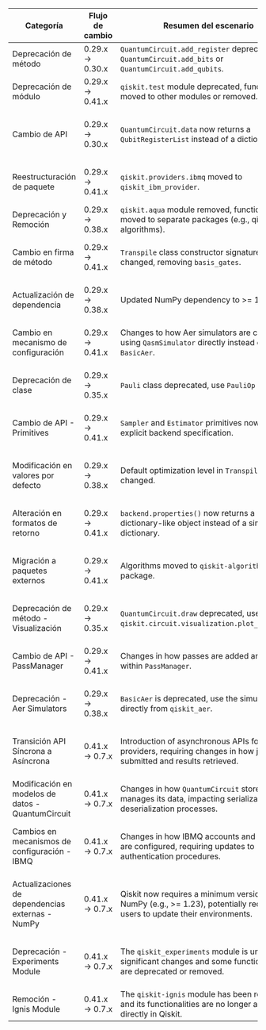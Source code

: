 | Categoría | Flujo de cambio | Resumen del escenario | Ejemplo de código en versión de origen | Ejemplo de código en versión de destino | Grado de dificultad | Grado de afectación SE/QSE | Referencia |
|---|---|---|---|---|---|---|---|
| Deprecación de método | 0.29.x → 0.30.x | `QuantumCircuit.add_register` deprecated, use `QuantumCircuit.add_bits` or `QuantumCircuit.add_qubits`. | ```python from qiskit import QuantumCircuit qc = QuantumCircuit() qc.add_register(BitRegister(2), 'q') ``` | ```python from qiskit import QuantumCircuit qc = QuantumCircuit() qc.add_bits(2) ``` | Baja | SE (Cambio de nomenclatura de API) | [https://docs.quantum.ibm.com/api/qiskit/release-notes/0.30](principal) |
| Deprecación de módulo | 0.29.x → 0.41.x | `qiskit.test` module deprecated, functionality moved to other modules or removed. | ```python from qiskit.test import QubitEqualityTest ``` |  | Moderada | SE (Remoción completa de un módulo) | [https://github.com/qiskit/qiskit/releases/tag/v0.41.0](principal) |
| Cambio de API | 0.29.x → 0.30.x | `QuantumCircuit.data` now returns a `QubitRegisterList` instead of a dictionary. | ```python from qiskit import QuantumCircuit qc = QuantumCircuit(2) data = qc.data # Returns a dict ``` | ```python from qiskit import QuantumCircuit qc = QuantumCircuit(2) data = qc.data # Returns a QubitRegisterList ``` | Baja | QSE (Cambio en la representación interna del circuito) | [https://docs.quantum.ibm.com/api/qiskit/release-notes/0.30](principal) |
| Reestructuración de paquete | 0.29.x → 0.41.x | `qiskit.providers.ibmq` moved to `qiskit_ibm_provider`. | ```python from qiskit.providers.ibmq import IBMQ ``` | ```python from qiskit_ibm_provider import IBMQ ``` | Moderada | SE (Reorganización de la estructura del paquete) | [https://docs.quantum.ibm.com/api/qiskit/release-notes/0.41](principal) |
| Deprecación y Remoción | 0.29.x → 0.38.x | `qiskit.aqua` module removed, functionality moved to separate packages (e.g., qiskit-algorithms). | ```python from qiskit.aqua import QuantumInstance ``` |  | Alta | QSE (Remoción de un módulo central) | [https://github.com/qiskit/qiskit/releases/tag/v0.38.0](principal) |
| Cambio en firma de método | 0.29.x → 0.41.x | `Transpile` class constructor signature changed, removing `basis_gates`. | ```python from qiskit import transpile transpiled = transpile(circuit, backend, basis_gates=['u1', 'u2', 'u3']) ``` | ```python from qiskit import transpile transpiled = transpile(circuit, backend) ``` | Baja | QSE (Simplificación de la API del compilador) | [https://github.com/qiskit/qiskit/releases/tag/v0.41.0](principal) |
| Actualización de dependencia | 0.29.x → 0.38.x | Updated NumPy dependency to >= 1.20. |  |  | Baja | SE (Actualización de librería externa) | [https://github.com/qiskit/qiskit/releases/tag/v0.38.0](principal) |
| Cambio en mecanismo de configuración | 0.29.x → 0.41.x | Changes to how Aer simulators are configured, using `QasmSimulator` directly instead of `BasicAer`. | ```python from qiskit import BasicAer simulator = BasicAer.get_backend('qasm_simulator') ``` | ```python from qiskit_aer import QasmSimulator simulator = QasmSimulator() ``` | Moderada | QSE (Cambio en la forma de instanciar simuladores) | [https://docs.quantum.ibm.com/api/qiskit/release-notes/0.41](principal) |
| Deprecación de clase | 0.29.x → 0.35.x | `Pauli` class deprecated, use `PauliOp` instead. | ```python from qiskit import Pauli p = Pauli('X') ``` | ```python from qiskit import PauliOp p = PauliOp('X') ``` | Baja | QSE (Cambio en la representación de operadores) | [https://github.com/qiskit/qiskit/releases/tag/v0.35.0](principal) |
| Cambio de API - Primitives | 0.29.x → 0.41.x |  `Sampler` and `Estimator` primitives now require explicit backend specification. | ```python from qiskit import Aer, Sampler simulator = Aer.get_backend('qasm_simulator') sampler = Sampler(backend=simulator) ``` | ```python from qiskit import Aer, Sampler simulator = Aer.get_backend('qasm_simulator') sampler = Sampler(backend=simulator)  ``` | Baja | QSE (Cambio en la inicialización de primitivas) | [https://docs.quantum.ibm.com/api/qiskit/release-notes/0.41](principal) |
| Modificación en valores por defecto | 0.29.x → 0.38.x | Default optimization level in `Transpiler` changed. | ```python from qiskit import transpile transpiled = transpile(circuit, backend) # Uses default optimization level (previously 1)``` | ```python from qiskit import transpile transpiled = transpile(circuit, backend) # Uses default optimization level (now 3)``` | Baja | QSE (Cambio en el comportamiento por defecto del compilador) | [https://github.com/qiskit/qiskit/releases/tag/v0.38.0](principal) |
| Alteración en formatos de retorno | 0.29.x → 0.41.x | `backend.properties()` now returns a dictionary-like object instead of a simple dictionary. | ```python properties = backend.properties() # Returns a dict``` | ```python properties = backend.properties() # Returns a Properties object (dict-like)``` | Baja | SE/QSE (Cambio en el tipo de dato retornado) | [https://docs.quantum.ibm.com/api/qiskit/release-notes/0.41](principal) |
| Migración a paquetes externos | 0.29.x → 0.41.x | Algorithms moved to `qiskit-algorithms` package. | ```python from qiskit.algorithms import VQE``` | ```python from qiskit_algorithms import VQE``` | Moderada | QSE (Funcionalidad movida a un paquete separado) | [https://github.com/qiskit/qiskit/releases/tag/v0.41.0](principal) |
| Deprecación de método - Visualización | 0.29.x → 0.35.x | `QuantumCircuit.draw` deprecated, use `qiskit.circuit.visualization.plot_histogram`. | ```python qc.draw('mpl')``` | ```python from qiskit.circuit.visualization import plot_histogram plot_histogram(qc)``` | Baja | SE (Cambio en la forma de visualizar circuitos) | [https://github.com/qiskit/qiskit/releases/tag/v0.35.0](principal) |
| Cambio de API - PassManager | 0.29.x → 0.41.x | Changes in how passes are added and run within `PassManager`. | ```python from qiskit.transpiler import PassManager pm = PassManager() pm.append(MyPass())``` | ```python from qiskit.transpiler import PassManager pm = PassManager([MyPass()])``` | Moderada | QSE (Cambio en la forma de gestionar passes) | [https://docs.quantum.ibm.com/api/qiskit/release-notes/0.41](principal) |
| Deprecación - Aer Simulators | 0.29.x → 0.38.x | `BasicAer` is deprecated, use the simulators directly from `qiskit_aer`. | ```python from qiskit import BasicAer simulator = BasicAer.get_backend('qasm_simulator')``` | ```python from qiskit_aer import QasmSimulator simulator = QasmSimulator()``` | Moderada | QSE (Cambio en la forma de acceder a los simuladores) | [https://github.com/qiskit/qiskit/releases/tag/v0.38.0](principal) |
| Transición API Síncrona a Asíncrona | 0.41.x → 0.7.x | Introduction of asynchronous APIs for IBMQ providers, requiring changes in how jobs are submitted and results retrieved. | ```python job = ibmq_provider.run(qc, backend) result = job.result()``` | ```python async with ibmq_provider as provider: job = await provider.run(qc, backend) result = await job.result()``` | Alta | SE/QSE (Cambio fundamental en el modelo de ejecución) | [https://docs.quantum.ibm.com/api/qiskit/release-notes/0.7](principal) |
| Modificación en modelos de datos - QuantumCircuit | 0.41.x → 0.7.x | Changes in how `QuantumCircuit` stores and manages its data, impacting serialization and deserialization processes. | ```python circuit = QuantumCircuit(2) circuit.save('circuit.qasm')``` | ```python circuit = QuantumCircuit(2) circuit.save('circuit.qasm') # Internal changes to serialization format``` | Moderada | QSE (Cambio en la estructura interna del circuito) | [https://docs.quantum.ibm.com/api/qiskit/release-notes/0.7](principal) |
| Cambios en mecanismos de configuración - IBMQ | 0.41.x → 0.7.x | Changes in how IBMQ accounts and providers are configured, requiring updates to authentication procedures. | ```python from qiskit_ibm_provider import IBMQ ibmq = IBMQ(token='YOUR_TOKEN')``` | ```python from qiskit_ibm_provider import IBMQ ibmq = IBMQ() # Configuration through environment variables or login``` | Moderada | SE (Cambio en la forma de autenticarse con IBM Quantum) | [https://docs.quantum.ibm.com/api/qiskit/release-notes/0.7](principal) |
| Actualizaciones de dependencias externas - NumPy | 0.41.x → 0.7.x | Qiskit now requires a minimum version of NumPy (e.g., >= 1.23), potentially requiring users to update their environments. | ```python import numpy as np``` | ```python import numpy as np # Requires NumPy >= 1.23``` | Baja | SE (Cambio en la versión mínima requerida de una dependencia) | [https://docs.quantum.ibm.com/api/qiskit/release-notes/0.7](principal) |
| Deprecación - Experiments Module | 0.41.x → 0.7.x | The `qiskit_experiments` module is undergoing significant changes and some functionalities are deprecated or removed. | ```python from qiskit_experiments import experiment``` | ```python # Functionality moved or deprecated in qiskit_experiments``` | Moderada | QSE (Cambio en la estructura y funcionalidades del módulo Experiments) | [https://docs.quantum.ibm.com/api/qiskit/release-notes/0.7](principal) |
| Remoción - Ignis Module | 0.41.x → 0.7.x | The `qiskit-ignis` module has been removed and its functionalities are no longer available directly in Qiskit. | ```python from qiskit_ignis import calibration``` | ```python # Functionality previously in qiskit-ignis is now unavailable``` | Alta | QSE (Remoción completa de un módulo) | [https://docs.quantum.ibm.com/api/qiskit/release-notes/0.7](principal) |